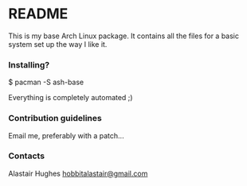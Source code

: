 # README #

This is my base Arch Linux package.
It contains all the files for a basic system set up the way I like it.

### Installing? ###

$ pacman -S ash-base

Everything is completely automated ;)

### Contribution guidelines ###

Email me, preferably with a patch...

### Contacts ###

Alastair Hughes <hobbitalastair@gmail.com>